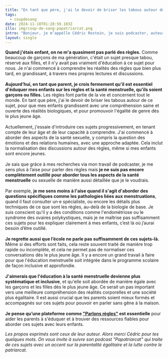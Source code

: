 ```yaml
---
title: "En tant que père, j'ai le devoir de briser les tabous autour des règles."
tags:
  - coupdesang
date: 2024-11-18T01:28:59.103Z
illu: img/coup-de-sang-papatriarcat.png
intro: "Bonjour, je m’appelle Cédric Rostein, je suis podcaster, auteur et conférencier engagé sur les sujets de la parentalité et avant tout père de deux enfants."
layout: single
---
```

**Quand j'étais enfant, on ne m'a quasiment pas parlé des règles.** Comme beaucoup de garçons de ma génération, c'était un sujet presque tabou, réservé aux filles, et il n'y avait pas vraiment d'éducation à ce sujet pour nous. Je n'ai commencé à comprendre les réalités des règles que bien plus tard, en grandissant, à travers mes propres lectures et discussions.
<br/><br/>
**Aujourd’hui, en tant que parent, je crois fermement qu'il est essentiel d'éduquer mes enfants sur les règles et la santé menstruelle, qu'ils soient garçons ou filles.** Les règles font partie de la vie et concernent tout le monde. En tant que père, j'ai le devoir de briser les tabous autour de ce sujet, pour que mes enfants grandissent avec une compréhension saine et ouverte des réalités biologiques, et pour promouvoir l'égalité de genre dès le plus jeune âge.
<br/><br/>
Actuellement, j'essaie d'introduire ces sujets progressivement, en tenant compte de leur âge et de leur capacité à comprendre. J'ai commencé à aborder des aspects de la santé sexuelle, y compris la question des émotions et des relations humaines, avec une approche adaptée. Cela inclut la normalisation des discussions autour des règles, même si mes enfants sont encore jeunes.
<br/><br/>
Je sais que grâce à mes recherches via mon travail de podcaster, je me sens plus à l’aise pour parler des règles mais **je ne suis pas encore complètement outillé pour aborder tous les aspects de la santé menstruelle** ou sexuelle de manière aussi détaillée que je le voudrais.
<br/><br/> 
Par exemple, **je me sens moins à l'aise quand il s'agit d'aborder des questions spécifiques comme les pathologies liées aux menstruations**, quand il faut consulter un·e spécialiste, ou encore les détails plus techniques de ce que sont les règles, au-delà de la biologie de base. Je suis conscient qu'il y a des conditions comme l'endométriose ou le syndrome des ovaires polykystiques, mais je ne maîtrise pas suffisamment ces sujets pour les expliquer clairement à mes enfants, c’est là où j’aurai besoin d’être outillé.
<br/><br/>
**Je regrette aussi que l’école ne parle pas suffisamment de ces sujets-là.** Même si des efforts sont faits, cela reste souvent traité de manière trop rapide ou incomplète, et cela ne permet pas de normaliser ces conversations dès le plus jeune âge. Il y a encore un grand travail à faire pour que l'éducation menstruelle soit intégrée dans le programme scolaire de façon inclusive et approfondie.
<br/><br/>
**J'aimerais que l'éducation à la santé menstruelle devienne plus systématique et inclusive**, et qu'elle soit abordée de manière égale avec les garçons et les filles dès le plus jeune âge. Ce serait un pas important vers une meilleure compréhension des réalités corporelles et une société plus égalitaire. Il est aussi crucial que les parents soient mieux formés et accompagnés sur ces sujets pour pouvoir en parler sans gêne à la maison.
<br/><br/>
**Je pense qu’une plateforme comme <a href="https://www.parlonsregles.fr/" target="_blank" rel="noreferrer">"Parlons règles"</a> est essentielle** pour aider les parents à s'éduquer et à trouver des ressources fiables pour aborder ces sujets avec leurs enfants.
 
*Les propos exprimés sont ceux de leur auteur. Alors merci Cédric pour tes quelques mots. On vous invite à suivre son podcast "Papatriarcat" qui traite de ces sujets avec un accent sur la parentalité égalitaire et la lutte contre le patriarcat.*